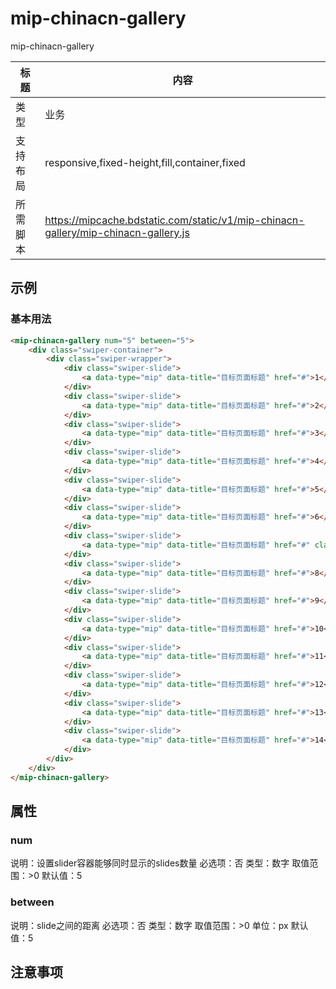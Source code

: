 # mip-chinacn-gallery

mip-chinacn-gallery

标题|内容
----|----
类型|业务
支持布局|responsive,fixed-height,fill,container,fixed
所需脚本|https://mipcache.bdstatic.com/static/v1/mip-chinacn-gallery/mip-chinacn-gallery.js

## 示例

### 基本用法
```html
<mip-chinacn-gallery num="5" between="5">
    <div class="swiper-container">
        <div class="swiper-wrapper">
            <div class="swiper-slide">
                <a data-type="mip" data-title="目标页面标题" href="#">1</a>
            </div>
            <div class="swiper-slide">
                <a data-type="mip" data-title="目标页面标题" href="#">2</a>
            </div>
            <div class="swiper-slide">
                <a data-type="mip" data-title="目标页面标题" href="#">3</a>
            </div>
            <div class="swiper-slide">
                <a data-type="mip" data-title="目标页面标题" href="#">4</a>
            </div>
            <div class="swiper-slide">
                <a data-type="mip" data-title="目标页面标题" href="#">5</a>
            </div>
            <div class="swiper-slide">
                <a data-type="mip" data-title="目标页面标题" href="#">6</a>
            </div>
            <div class="swiper-slide">
                <a data-type="mip" data-title="目标页面标题" href="#" class="current">7</a>
            </div>
            <div class="swiper-slide">
                <a data-type="mip" data-title="目标页面标题" href="#">8</a>
            </div>
            <div class="swiper-slide">
                <a data-type="mip" data-title="目标页面标题" href="#">9</a>
            </div>
            <div class="swiper-slide">
                <a data-type="mip" data-title="目标页面标题" href="#">10</a>
            </div>
            <div class="swiper-slide">
                <a data-type="mip" data-title="目标页面标题" href="#">11</a>
            </div>
            <div class="swiper-slide">
                <a data-type="mip" data-title="目标页面标题" href="#">12</a>
            </div>
            <div class="swiper-slide">
                <a data-type="mip" data-title="目标页面标题" href="#">13</a>
            </div>
            <div class="swiper-slide">
                <a data-type="mip" data-title="目标页面标题" href="#">14</a>
            </div>
        </div>
    </div>
</mip-chinacn-gallery>
```

## 属性

### num

说明：设置slider容器能够同时显示的slides数量
必选项：否
类型：数字
取值范围：>0
默认值：5

### between

说明：slide之间的距离
必选项：否
类型：数字
取值范围：>0
单位：px
默认值：5

## 注意事项

